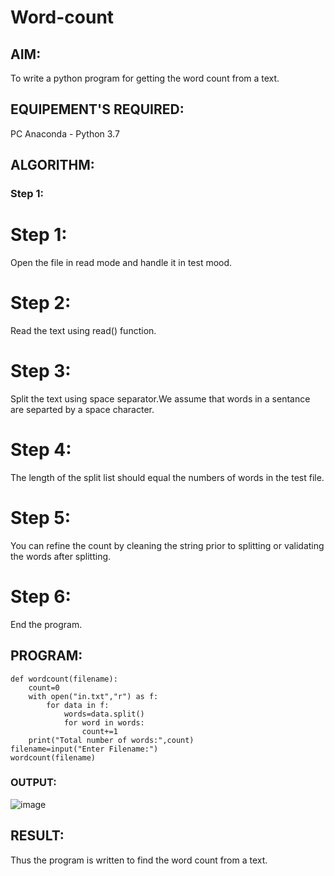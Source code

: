 # Word-count
## AIM:
To write a python program for getting the word count from a text.
## EQUIPEMENT'S REQUIRED: 
PC
Anaconda - Python 3.7
## ALGORITHM: 
### Step 1:
# Step 1:

Open the file in read mode and handle it in test mood.
# Step 2:

Read the text using read() function.
# Step 3:

Split the text using space separator.We assume that words in a sentance are separted by a space character.
# Step 4:

The length of the split list should equal the numbers of words in the test file.
# Step 5:

You can refine the count by cleaning the string prior to splitting or validating the words after splitting.
# Step 6:

End the program.




## PROGRAM:
```
def wordcount(filename):
    count=0
    with open("in.txt","r") as f:
        for data in f:
            words=data.split()
            for word in words:
                count+=1
    print("Total number of words:",count)
filename=input("Enter Filename:")
wordcount(filename)
```

### OUTPUT:
![image](https://github.com/Goutham2306/Word-count/assets/138971154/9bf95c6d-12bf-4f31-a8c0-76d7424a1cde)




## RESULT:
Thus the program is written to find the word count from a text.
